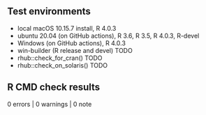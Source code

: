 ## Test environments
* local macOS 10.15.7 install, R 4.0.3
* ubuntu 20.04 (on GitHub actions), R 3.6, R 3.5, R 4.0.3, R-devel
* Windows (on GitHub actions), R 4.0.3
* win-builder (R release and devel)  TODO
* rhub::check_for_cran()  TODO
* rhub::check_on_solaris()  TODO

## R CMD check results

0 errors | 0 warnings | 0 note

